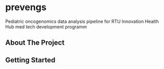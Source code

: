 # prevengs

Pediatric oncogenomics data analysis pipeline for RTU Innovation Health Hub med tech development programm

## About The Project

## Getting Started
